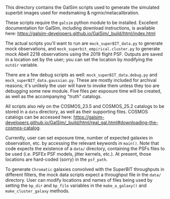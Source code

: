 This directory contains the GalSim scripts used to generate the simulated superbit images used for medsmaking & ngmix/metacalibration.

These scripts require the `galsim` python module to be installed. Excellent documentation for GalSim, including download instructions, is available here: 
https://galsim-developers.github.io/GalSim/_build/html/index.html

The actual scripts you'll want to run are `mock_superBIT_data.py` to generate mock observations, and `mock_superbit_empirical.cluster.py` 
to generate mock Abell 2218 observations using the 2019 flight PSF. Outputs are saved in a location set by the user; you can set the location
by modifying the `outdir` variable.

There are a few debug scripts as well: `mock_superBIT_data.debug.py` and ` mock_superBIT_data.gaussian.py`. These are mostly included
for archival reasons; it's unlikely the user will have to invoke them unless they too are debugging some new module. Five files per exposure
time will be created, as well as the accompanying "truth" catalogs.

All scripts also rely on the COSMOS_23.5 and COSMOS_25.2 catalogs to be stored in a `data` directory, as well as their supporting files. 
COSMOS catalogs can be accessed here: https://galsim-developers.github.io/GalSim/_build/html/real_gal.html#downloading-the-cosmos-catalog.

Currently, user can set exposure time, number of expected galaxies in observation, etc. by accessing the relevant keywords in `main()`. 
Note that code expects the existence of a `data/` directory, containing the PSFs files to be used (i.e. PSFEx PSF models, jitter kernels, etc.). 
At present, those locations are hard-coded (sorry) in the `psf_path`. 

To generate `Chromatic` galaxies convolved with the SuperBIT throughputs in different filters, the mock data scripts expect a throughput
file in the `data/` directory. User can modify locations and names of files being used by setting the `bp_dir` and `bp_file` variables
in the `make_a_galaxy()` and `make_cluster_galaxy` methods. 
